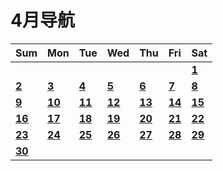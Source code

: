 # 4月导航

|Sum|Mon|Tue|Wed|Thu|Fri|Sat|
|:-|:-|:-|:-|:-|:-|:-|
|||||||**[1](./2023_04_01.md)** |
|**[2](./2023_04_02.md)** |**[3](./2023_04_03.md)** |**[4](./2023_04_04.md)** |**[5](./2023_04_05.md)** |**[6](./2023_04_06.md)** |**[7](./2023_04_07.md)** |**[8](./2023_04_08.md)** |
|**[9](./2023_04_09.md)** |**[10](./2023_04_10.md)** |**[11](./2023_04_11.md)** |**[12](./2023_04_12.md)** |**[13](./2023_04_13.md)** |**[14](./2023_04_14.md)** |**[15](./2023_04_15.md)** |
|**[16](./2023_04_16.md)** |**[17](./2023_04_17.md)** |**[18](./2023_04_18.md)** |**[19](./2023_04_19.md)** |**[20](./2023_04_20.md)** |**[21](./2023_04_21.md)** |**[22](./2023_04_22.md)** |
|**[23](./2023_04_23.md)** |**[24](./2023_04_24.md)** |**[25](./2023_04_25.md)** |**[26](./2023_04_26.md)** |**[27](./2023_04_27.md)** |**[28](./2023_04_28.md)** |**[29](./2023_04_29.md)** |
|**[30](./2023_04_30.md)** |||||||
